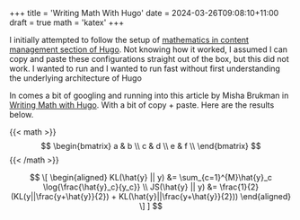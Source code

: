 +++
title = 'Writing Math With Hugo'
date = 2024-03-26T09:08:10+11:00
draft = true
math = 'katex'
+++

I initially attempted to follow the setup of [mathematics in content management section of
Hugo](https://gohugo.io/content-management/mathematics/). Not knowing how it worked, I assumed I can copy and paste
these configurations straight out of the box, but this did not work. I wanted to run and I wanted to run fast without first understanding the
underlying architecture of Hugo

In comes a bit of googling and running into this article by Misha Brukman in [Writing Math with
Hugo](https://misha.brukman.net/blog/2022/04/writing-math-with-hugo/). With a bit of copy + paste. Here are the results below.

{{< math >}}
$$
  \begin{bmatrix}
    a & b \\
    c & d \\
    e & f \\
  \end{bmatrix}
$$
{{< /math >}}

$$
\[
\begin{aligned}
KL(\hat{y} || y) &= \sum_{c=1}^{M}\hat{y}_c \log{\frac{\hat{y}_c}{y_c}} \\
JS(\hat{y} || y) &= \frac{1}{2}(KL(y||\frac{y+\hat{y}}{2}) + KL(\hat{y}||\frac{y+\hat{y}}{2}))
\end{aligned}
\]
]
$$

